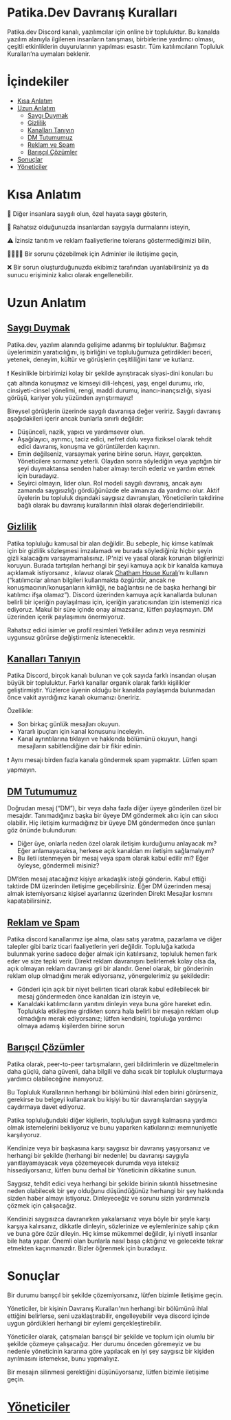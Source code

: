 # Patika.Dev Davranış Kuralları

Patika.dev Discord kanalı, yazılımcılar için online bir topluluktur. Bu kanalda yazılım alanıyla ilgilenen insanların tanışması, birbirlerine yardımcı olması, çeşitli etkinliklerin duyurularının yapılması esastır. Tüm katılımcıların Topluluk Kuralları’na uymaları beklenir.

# İçindekiler

- [Kısa Anlatım](#kısa-anlatım)
- [Uzun Anlatım](#uzun-anlatım)
  * [Saygı Duymak](#saygı-duymak)
  * [Gizlilik](#gizlilik)
  * [Kanalları Tanıyın](#kanalları-tanıyın)
  * [DM Tutumumuz](#dm-tutumumuz)
  * [Reklam ve Spam](#reklam-ve-spam)
  * [Barışçıl Çözümler](#barışçıl-çözümler)
- [Sonuçlar](#sonuçlar)
- [Yöneticiler](#yöneticiler)

# Kısa Anlatım

🙏 Diğer insanlara saygılı olun, özel hayata saygı gösterin,

🤚 Rahatsız olduğunuzda insanlardan saygıyla durmalarını isteyin,

⚠ İzinsiz tanıtım ve reklam faaliyetlerine tolerans göstermediğimizi bilin,

👩‍💼👨‍💼 Bir sorunu çözebilmek için Adminler ile iletişime geçin,

❌ Bir sorun oluşturduğunuzda ekibimiz tarafından uyarılabilirsiniz ya da sunucu erişiminiz kalıcı olarak engellenebilir.

# Uzun Anlatım

## [Saygı Duymak](https://github.com/patikadev1/topluluk-kurallarimiz/blob/main/saygi-duymak.md)

Patika.dev, yazılım alanında gelişime adanmış bir topluluktur. Bağımsız üyelerimizin yaratıcılığını, iş birliğini ve topluluğumuza getirdikleri beceri, yetenek, deneyim, kültür ve görüşlerin çeşitliliğini tanır ve kutlarız. 

❗ Kesinlikle birbirimizi kolay bir şekilde ayrıştıracak siyasi-dini konuları bu çatı altında konuşmaz ve kimseyi dili-lehçesi, yaşı, engel durumu, ırkı, cinsiyeti-cinsel yönelimi, rengi, maddi durumu, inancı-inançsızlığı, siyasi görüşü, kariyer yolu yüzünden ayrıştırmayız!

Bireysel görüşlerin üzerinde saygılı davranışa değer veririz. Saygılı davranış aşağıdakileri içerir ancak bunlarla sınırlı değildir:

* Düşünceli, nazik, yapıcı ve yardımsever olun.
* Aşağılayıcı, ayrımcı, taciz edici, nefret dolu veya fiziksel olarak tehdit edici davranış, konuşma ve görüntülerden kaçının.
* Emin değilseniz, varsaymak yerine birine sorun. Hayır, gerçekten. Yöneticilere sormanız yeterli. Olaydan sonra söylediğin veya yaptığın bir şeyi duymaktansa senden haber almayı tercih ederiz ve yardım etmek için buradayız.
* Seyirci olmayın, lider olun. Rol modeli saygılı davranış, ancak aynı zamanda saygısızlığı gördüğünüzde ele almanıza da yardımcı olur.
Aktif üyelerin bu topluluk dışındaki saygısız davranışları, Yöneticilerin takdirine bağlı olarak bu davranış kurallarının ihlali olarak değerlendirilebilir.

## [Gizlilik](https://github.com/patikadev1/topluluk-kurallarimiz/blob/main/gizlilik.md)

Patika topluluğu kamusal bir alan değildir. Bu sebeple, hiç kimse katılmak için bir gizlilik sözleşmesi imzalamadı ve burada söylediğiniz hiçbir şeyin gizli kalacağını varsaymamalısınız. IP'nizi ve yasal olarak korunan bilgilerinizi koruyun. Burada tartışılan herhangi bir şeyi kamuya açık bir kanalda kamuya açıklamak istiyorsanız , kılavuz olarak [Chatham House Kuralı](https://www.chathamhouse.org/about-us/chatham-house-rule)’nı kullanın (“katılımcılar alınan bilgileri kullanmakta özgürdür, ancak ne konuşmacının/konuşanların kimliği, ne bağlantısı ne de başka herhangi bir katılımcı ifşa olamaz”). Discord üzerinden kamuya açık kanallarda bulunan belirli bir içeriğin paylaşılması için, içeriğin yaratıcısından izin istemenizi rica ediyoruz. Makul bir süre içinde onay almazsanız, lütfen paylaşmayın. DM üzerinden içerik paylaşımını önermiyoruz. 

Rahatsız edici isimler ve profil resimleri  Yetkililer adınızı veya resminizi uygunsuz görürse değiştirmeniz istenecektir.

## [Kanalları Tanıyın](https://github.com/patikadev1/topluluk-kurallarimiz/blob/main/kanallari-taniyin.md)

Patika Discord, birçok kanalı bulunan ve çok sayıda farklı insandan oluşan büyük bir topluluktur. Farklı kanallar organik olarak farklı kişilikler geliştirmiştir. Yüzlerce üyenin olduğu bir kanalda paylaşımda bulunmadan önce vakit ayırdığınız kanalı okumanızı öneririz. 

Özellikle:

* Son birkaç günlük mesajları okuyun.
* Yararlı ipuçları için kanal konusunu inceleyin.
* Kanal ayrıntılarına tıklayın ve hakkında bölümünü okuyun, hangi mesajların sabitlendiğine dair bir fikir edinin.

❗ Aynı mesajı birden fazla kanala göndermek spam yapmaktır. Lütfen spam yapmayın.

## [DM Tutumumuz](https://github.com/patikadev1/topluluk-kurallarimiz/blob/main/direct-message-tutumumuz.md)

Doğrudan mesaj (“DM”), bir veya daha fazla diğer üyeye gönderilen özel bir mesajdır. Tanımadığınız başka bir üyeye DM göndermek alıcı için can sıkıcı olabilir. Hiç iletişim kurmadığınız bir üyeye DM göndermeden önce şunları göz önünde bulundurun:

* Diğer üye, onlarla neden özel olarak iletişim kurduğumu anlayacak mı? Eğer anlamayacaksa, herkese açık kanaldan mı iletişim sağlamalıyım?
* Bu ileti istenmeyen bir mesaj veya spam olarak kabul edilir mi? Eğer öyleyse, göndermeli misiniz?

DM’den mesaj atacağınız kişiye arkadaşlık isteği gönderin. Kabul ettiği taktirde DM üzerinden iletişime geçebilirsiniz.
Eğer DM üzerinden mesaj almak istemiyorsanız kişisel ayarlarınız üzerinden Direkt Mesajlar kısmını kapatabilirsiniz.

## [Reklam ve Spam](https://github.com/patikadev1/topluluk-kurallarimiz/blob/main/reklam-&-spam.md)

Patika discord kanallarımız işe alma, olası satış yaratma, pazarlama ve diğer talepler gibi bariz ticari faaliyetlerin yeri değildir. Topluluğa katkıda bulunmak yerine sadece değer almak için katılırsanız, topluluk hemen fark eder ve size tepki verir. 
Direkt reklam davranışını belirlemek kolay olsa da, açık olmayan reklam davranışı gri bir alandır. Genel olarak, bir gönderinin reklam olup olmadığını merak ediyorsanız, yönergelerimiz şu şekildedir:

* Gönderi için açık bir niyet belirten ticari olarak kabul edilebilecek bir mesaj göndermeden önce kanaldan izin isteyin ve,
* Kanaldaki katılımcıların yanıtını dinleyin veya buna göre hareket edin.
Toplulukla etkileşime girdikten sonra hala belirli bir mesajın reklam olup olmadığını merak ediyorsanız; lütfen kendisini, topluluğa yardımcı olmaya adamış kişilerden birine sorun

## [Barışçıl Çözümler](https://github.com/patikadev1/topluluk-kurallarimiz/blob/main/bariscil-cozumler.md)

Patika olarak, peer-to-peer tartışmaların, geri bildirimlerin ve düzeltmelerin daha güçlü, daha güvenli, daha bilgili ve daha sıcak bir topluluk oluşturmaya yardımcı olabileceğine inanıyoruz.

Bu Topluluk Kurallarının herhangi bir bölümünü ihlal eden birini görürseniz, gerekirse bu belgeyi kullanarak bu kişiyi bu tür davranışlardan saygıyla caydırmaya davet ediyoruz.

Patika topluluğundaki diğer kişilerin, topluluğun saygılı kalmasına yardımcı olmak istemelerini bekliyoruz ve bunu yaparken katkılarınızı memnuniyetle karşılıyoruz.

Kendinize veya bir başkasına karşı saygısız bir davranış yaşıyorsanız ve herhangi bir şekilde (herhangi bir nedenle) bu davranışı saygıyla yanıtlayamayacak veya çözemeyecek durumda veya isteksiz hissediyorsanız, lütfen bunu derhal bir Yöneticinin dikkatine sunun.

Saygısız, tehdit edici veya herhangi bir şekilde birinin sıkıntılı hissetmesine neden olabilecek bir şey olduğunu düşündüğünüz herhangi bir şey hakkında sizden haber almayı istiyoruz. Dinleyeceğiz ve sorunu sizin yardımınızla çözmek için çalışacağız.

Kendinizi saygısızca davranırken yakalarsanız veya böyle bir şeyle karşı karşıya kalırsanız, dikkatle dinleyin, sözlerinize ve eylemlerinize sahip çıkın ve buna göre özür dileyin. Hiç kimse mükemmel değildir, iyi niyetli insanlar bile hata yapar. Önemli olan bunlarla nasıl başa çıktığınız ve gelecekte tekrar etmekten kaçınmanızdır. Bizler öğrenmek için buradayız.

# Sonuçlar
Bir durumu barışçıl bir şekilde çözemiyorsanız, lütfen bizimle iletişime geçin.

Yöneticiler, bir kişinin Davranış Kuralları'nın herhangi bir bölümünü ihlal ettiğini belirlerse, seni uzaklaştırabilir, engelleyebilir veya discord içinde uygun gördükleri herhangi bir eylemi gerçekleştirebilir.

Yöneticiler olarak, çatışmaları barışçıl bir şekilde ve toplum için olumlu bir şekilde çözmeye çalışacağız. Her durumu önceden göremeyiz ve bu nedenle yöneticinin kararına göre yapılacak en iyi şey saygısız bir kişiden ayrılmasını istemekse, bunu yapmalıyız.

Bir mesajın silinmesi gerektiğini düşünüyorsanız, lütfen bizimle iletişime geçin.

# [Yöneticiler](https://github.com/patikadev1/topluluk-kurallarimiz/blob/main/yöneticiler.md)


